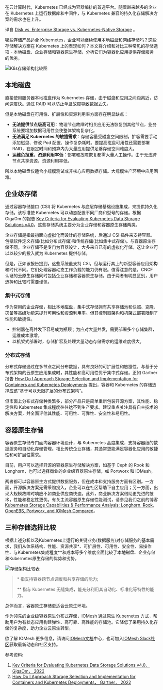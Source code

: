 <!--
title: Kubernetes 存储选型：本地vs企业vs容器原生
cover: https://cdn.smartx.com/inc/iomesh/blog/k8s-storage-architecture-comparison.png
 -->

在云计算时代，Kubernetes 已经成为容器编排的首选平台。随着越来越多的企业在 Kubernetes 上运行数据库和中间件，与 Kubernetes 兼容的持久化存储解决方案的需求也在上升。

译自 [Disk vs. Enterprise Storage vs. Kubernetes-Native Storage](https://www.iomesh.com/blog/k8s-storage-architecture-comparison) 。

哪些存储产品适合 Kubernetes，企业可以继续使用本地磁盘和网络存储吗？这些存储解决方案在 Kubernetes 上的表现如何？本文将介绍和对比三种常见的存储选项 - 本地磁盘、企业存储和容器原生存储，分析它们为容器化应用提供存储服务的优劣。

![K8s存储架构比较图](https://cdn.smartx.com/inc/iomesh/blog/K8s-storage-arch-en.png)

## 本地磁盘

直接使用服务器本地磁盘作为 Kubernetes 存储，由于磁盘和应用之间距离近，访问速度快。通过 RAID 可以防止单盘故障导致数据丢失。

但是本地磁盘在可用性、扩展性和资源利用率方面存在明显缺点：

- **无法提供节点级高可用**：物理节点故障时相关应用无法恢复到其他节点，业务系统要增加数据可用性会使整体架构复杂化。
- **无法满足 Kubernetes 的敏捷需求**：存储容量受磁盘空间限制，扩容需要手动添加磁盘、修改 Pod 配置，操作复杂耗时。要提高磁盘可用性还需要部署 RAID，在限定时间和预算内为大量应用提供足够存储空间难度大。
- **运维负担重、资源利用率低**：部署和故障恢复都需大量人工操作。由于无法跨节点共享资源，资源利用率低。

所以本地磁盘仅适合小规模测试或非核心应用数据存储。大规模生产环境中应用困难。

## 企业级存储

通过容器存储接口 (CSI) 将 Kubernetes 与底层存储基础设施集成，来提供持久化存储。该标准使 Kubernetes 可以动态配置不同厂商和型号的存储。根据 GigaOm 的报告 [Key Criteria for Evaluating Kubernetes Data Storage Solutions v4.0](https://gigaom.com/report/key-criteria-for-evaluating-kubernetes-data-storage-solutions/)，这些存储系统主要分为企业存储和容器原生存储两类。

企业存储是指最初面向虚拟化而设计的存储系统，后通过 CSI 插件来支持容器。包括软件定义存储(比如分布式存储)和传统存储(比如集中式存储)。与容器原生存储不同，企业存储不是专门为容器设计，大多来自已有的虚拟化存储。这让企业可以以较少的投入就为 Kubernetes 提供存储。

但是，正如该报告提到，这些系统虽支持 CSI，但与运行其上的新型容器应用架构和时代不同。它们处理容器动态工作负载的能力仍有限。值得注意的是，CNCF 认证的云原生存储同时包括企业存储和容器原生存储。由于两者有明显区别，用户选择和比较时需要谨慎。

### 集中式存储

作为常用的企业存储，相比本地磁盘，集中式存储拥有共享存储池和快照、克隆、灾备等高级功能来提升可用性和资源利用率。但其控制器架构和机架式部署限制了性能和敏捷性。

- 控制器在高并发下容易成为瓶颈；为应对大量并发，需要部署多个存储集群，运维成本激增。
- 以机架式部署时，存储扩容及处理大量动态存储需求的运维难度很大。

### 分布式存储

分布式存储通过在多节点之间分布数据，具有良好的可扩展性和敏捷性。与基于分布式架构的云原生应用集成时，其性能和高可用性优于集中式存储。正如 Gartner 报告 [How Do I Approach Storage Selection and Implementation for Containers and Kubernetes Deployments](https://www.gartner.com/account/signin?method=initialize&TARGET=http%3A%2F%2Fwww.gartner.com%2Fdocument%2F4013517) 提出，容器和 Kubernetes 的存储选择应该“基于可以无限扩展的分布式架构”。

但市面上分布式存储种类繁多，部分产品只是简单重新包装开源方案，其性能、稳定性和 Kubernetes 集成程度往往达不到生产要求。建议重点关注具有自主技术的解决方案，并全面评估其性能、可用性、可靠性、安全性和易用性。

## 容器原生存储

容器原生存储专门面向容器环境设计，与 Kubernetes 高度集成，支持容器级的数据服务和自动化存储管理。相比传统企业存储，其通常更能满足容器化应用的敏捷性和可扩展性需求。

目前，用户可以选择开源的容器原生存储解决方案，如基于 Ceph 的 Rook 和 Longhorn，也可以选择商业的企业级容器原生存储，如 Portworx 和 IOMesh。

两者都可以容器原生方式提供数据服务，但在成本和支持服务方面有区别。一方面，开源解决方案无需采购投入，企业可以在社区帮助下自主应用；另一方面，出现大规模故障时响应不如商业供应商快速。此外，商业解决方案借助更先进的技术，性能和稳定性更优。有关主流容器原生存储性能测试，请参见我们之前的博客 [Kubernetes Storage Capabilities & Performance Analysis: Longhorn, Rook, OpenEBS, Portworx, and IOMesh Compared](https://www.iomesh.com/blog/kubernetes_persistent_storage_comparison)。

## 三种存储选择比较

根据上述分析以及Kubernetes上运行的关键业务(数据服务)对存储服务的基本需求，我们从体系结构、性能、资源共享*、可扩展性、可用性、安全性、易操作性、与Kubernetes集成程度**和成本等多个维度全面比较了本地磁盘、企业存储和Kubernetes原生存储的优势和劣势。

![存储架构比较表](https://cdn.smartx.com/inc/iomesh/blog/three-solutions.png)

> \* 指支持容器跨节点调度和共享存储的能力;
>
> ** 指与 Kubernetes 无缝集成，能充分利用其自动化、标准化等特性的能力。

总体而言，容器原生存储更适合云原生环境。

作为领先的企业级容器原生分布式存储，IOMesh 通过原生 Kubernetes 方式，帮助用户为有状态应用构建弹性、高可靠、高性能的存储池。它降低了采用持久化存储的复杂度，助力企业云原生转型。

欲了解 IOMesh 更多信息，请访问[IOMesh文档](https://docs.iomesh.com/deploy-iomesh-cluster/install-iomesh)中心，也可加入[IOMesh Slack社区](https://iomesh.slack.com/join/shared_invite/zt-pnqohdau-vZnhWMsm0ETSbPA_AJGCRw#/shared-invite/email)获取最新动态和社区支持。

参考资料:

1. [Key Criteria for Evaluating Kubernetes Data Storage Solutions v4.0， GigaOm， 2023](https://research.gigaom.com/report/key-criteria-for-evaluating-kubernetes-data-storage-solutions/)
2. [How Do I Approach Storage Selection and Implementation for Containers and Kubernetes Deployments， Gartner， 2022](https://www.gartner.com/document/4013517)